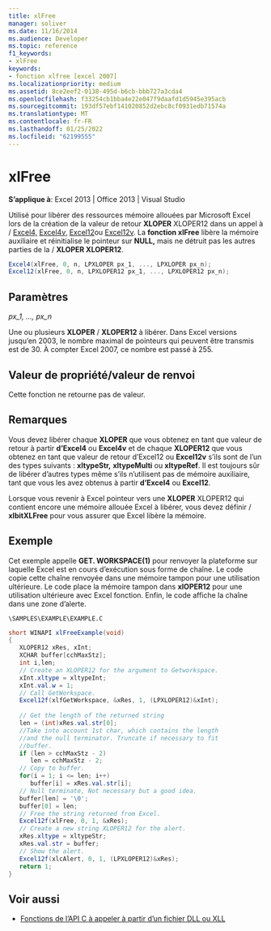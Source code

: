 ```yaml
---
title: xlFree
manager: soliver
ms.date: 11/16/2014
ms.audience: Developer
ms.topic: reference
f1_keywords:
- xlFree
keywords:
- fonction xlfree [excel 2007]
ms.localizationpriority: medium
ms.assetid: 8ce2eef2-0138-495d-b6cb-bbb727a3cda4
ms.openlocfilehash: f33254cb1bba4e22e047f9daafd1d5945e395acb
ms.sourcegitcommit: 193df57ebf141020852d2ebc8cf0931edb71574a
ms.translationtype: MT
ms.contentlocale: fr-FR
ms.lasthandoff: 01/25/2022
ms.locfileid: "62199555"
---
```

# <a name="xlfree"></a>xlFree

 **S’applique à**: Excel 2013 | Office 2013 | Visual Studio 
  
Utilisé pour libérer des ressources mémoire allouées par Microsoft Excel lors de la création de la valeur de retour **XLOPER** XLOPER12 dans un appel à /   [Excel4,](excel4-excel12.md) [Excel4v,](excel4v-excel12v.md) [Excel12](excel4-excel12.md)ou [Excel12v](excel4v-excel12v.md). La **fonction xlFree** libère la mémoire auxiliaire et réinitialise le pointeur sur **NULL,** mais ne détruit pas les autres parties de la  /  **XLOPER XLOPER12**.
  
```cs
Excel4(xlFree, 0, n, LPXLOPER px_1, ..., LPXLOPER px_n);
Excel12(xlFree, 0, n, LPXLOPER12 px_1, ..., LPXLOPER12 px_n);
```

## <a name="parameters"></a>Paramètres

 _px_1, ..., px_n_
  
Une ou plusieurs **XLOPER** /  **XLOPER12** à libérer. Dans Excel versions jusqu’en 2003, le nombre maximal de pointeurs qui peuvent être transmis est de 30. À compter Excel 2007, ce nombre est passé à 255.
  
## <a name="property-valuereturn-value"></a>Valeur de propriété/valeur de renvoi

Cette fonction ne retourne pas de valeur.
  
## <a name="remarks"></a>Remarques

Vous devez libérer chaque **XLOPER** que vous obtenez en tant que valeur de retour à partir **d’Excel4** ou **Excel4v** et de chaque **XLOPER12** que vous obtenez en tant que valeur de retour d’Excel12 ou **Excel12v** s’ils sont de l’un des types suivants : **xltypeStr,** **xltypeMulti** ou **xltypeRef**.  Il est toujours sûr de libérer d’autres types même s’ils n’utilisent pas de mémoire auxiliaire, tant que vous les avez obtenus à partir **d’Excel4** ou **Excel12**.
  
Lorsque vous revenir à Excel pointeur vers une **XLOPER** XLOPER12 qui contient encore une mémoire allouée Excel à libérer, vous devez définir /   **xlbitXLFree** pour vous assurer que Excel libère la mémoire. 
  
## <a name="example"></a>Exemple

Cet exemple appelle **GET. WORKSPACE(1)** pour renvoyer la plateforme sur laquelle Excel est en cours d’exécution sous forme de chaîne. Le code copie cette chaîne renvoyée dans une mémoire tampon pour une utilisation ultérieure. Le code place la mémoire tampon dans **xlOPER12** pour une utilisation ultérieure avec Excel fonction. Enfin, le code affiche la chaîne dans une zone d’alerte. 
  
 `\SAMPLES\EXAMPLE\EXAMPLE.C`
  
```cs
short WINAPI xlFreeExample(void)
{
   XLOPER12 xRes, xInt;
   XCHAR buffer[cchMaxStz];
   int i,len;
   // Create an XLOPER12 for the argument to Getworkspace.
   xInt.xltype = xltypeInt;
   xInt.val.w = 1;
   // Call GetWorkspace.
   Excel12f(xlfGetWorkspace, &xRes, 1, (LPXLOPER12)&xInt);
   
   // Get the length of the returned string
   len = (int)xRes.val.str[0];
   //Take into account 1st char, which contains the length
   //and the null terminator. Truncate if necessary to fit
   //buffer.
   if (len > cchMaxStz - 2)
      len = cchMaxStz - 2;
   // Copy to buffer.
   for(i = 1; i <= len; i++)
      buffer[i] = xRes.val.str[i];
   // Null terminate, Not necessary but a good idea.
   buffer[len] = '\0';
   buffer[0] = len;
   // Free the string returned from Excel.
   Excel12f(xlFree, 0, 1, &xRes);
   // Create a new string XLOPER12 for the alert.
   xRes.xltype = xltypeStr;
   xRes.val.str = buffer;
   // Show the alert.
   Excel12f(xlcAlert, 0, 1, (LPXLOPER12)&xRes);
   return 1;
}
```

## <a name="see-also"></a>Voir aussi

- [Fonctions de l’API C à appeler à partir d’un fichier DLL ou XLL](c-api-functions-that-can-be-called-only-from-a-dll-or-xll.md)

